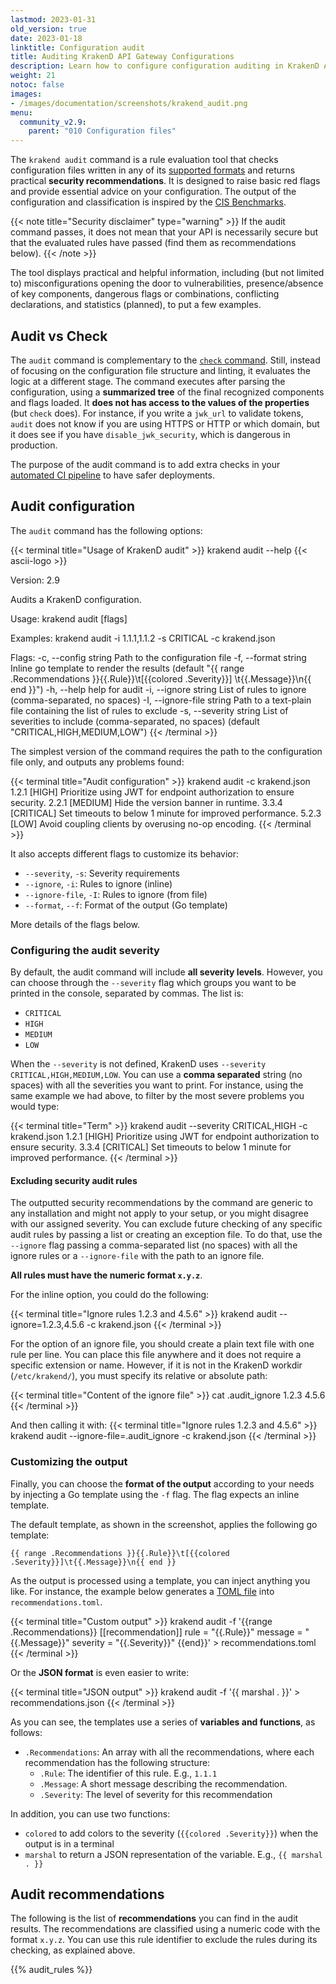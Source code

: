 ```yaml
---
lastmod: 2023-01-31
old_version: true
date: 2023-01-18
linktitle: Configuration audit
title: Auditing KrakenD API Gateway Configurations
description: Learn how to configure configuration auditing in KrakenD API Gateway to ensure file integrity and print security recommendations and statistical information
weight: 21
notoc: false
images:
- /images/documentation/screenshots/krakend_audit.png
menu:
  community_v2.9:
    parent: "010 Configuration files"
---
```


The `krakend audit` command is a rule evaluation tool that checks configuration files written in any of its [supported formats](/docs/v2.9/configuration/supported-formats/) and returns practical **security recommendations**. It is designed to raise basic red flags and provide essential advice on your configuration. The output of the configuration and classification is inspired by the [CIS Benchmarks](https://www.cisecurity.org/communities/benchmarks).


{{< note title="Security disclaimer" type="warning" >}}
If the audit command passes, it does not mean that your API is necessarily secure but that the evaluated rules have passed (find them as recommendations below).
{{< /note >}}

The tool displays practical and helpful information, including (but not limited to) misconfigurations opening the door to vulnerabilities, presence/absence of key components, dangerous flags or combinations, conflicting declarations, and statistics (planned), to put a few examples.

## Audit vs Check
The `audit` command is complementary to the [`check` command](/docs/v2.9/configuration/check/). Still, instead of focusing on the configuration file structure and linting, it evaluates the logic at a different stage. The command executes after parsing the configuration, using a **summarized tree** of the final recognized components and flags loaded. It **does not has access to the values of the properties** (but `check` does). For instance, if you write a `jwk_url` to validate tokens, `audit` does not know if you are using HTTPS or HTTP or which domain, but it does see if you have `disable_jwk_security`, which is dangerous in production.

The purpose of the audit command is to add extra checks in your [automated CI pipeline](/docs/v2.9/deploying/ci-cd/) to have safer deployments.

## Audit configuration
The `audit` command has the following options:

{{< terminal title="Usage of KrakenD audit" >}}
krakend audit --help
{{< ascii-logo >}}

Version: 2.9

Audits a KrakenD configuration.

Usage:
  krakend audit [flags]

Examples:
krakend audit -i 1.1.1,1.1.2 -s CRITICAL -c krakend.json

Flags:
  -c, --config string        Path to the configuration file
  -f, --format string        Inline go template to render the results (default "{{ range .Recommendations }}{{.Rule}}\t[{{colored .Severity}}]   \t{{.Message}}\n{{ end }}")
  -h, --help                 help for audit
  -i, --ignore string        List of rules to ignore (comma-separated, no spaces)
  -I, --ignore-file string   Path to a text-plain file containing the list of rules to exclude
  -s, --severity string      List of severities to include (comma-separated, no spaces) (default "CRITICAL,HIGH,MEDIUM,LOW")
{{< /terminal >}}

The simplest version of the command requires the path to the configuration file only, and outputs any problems found:

{{< terminal title="Audit configuration" >}}
krakend audit -c krakend.json
1.2.1	[HIGH]   	 Prioritize using JWT for endpoint authorization to ensure security.
2.2.1	[MEDIUM]   Hide the version banner in runtime.
3.3.4	[CRITICAL] Set timeouts to below 1 minute for improved performance.
5.2.3	[LOW]   	 Avoid coupling clients by overusing no-op encoding.
{{< /terminal >}}

It also accepts different flags to customize its behavior:

- `--severity`, `-s`: Severity requirements
- `--ignore`, `-i`: Rules to ignore (inline)
- `--ignore-file`, `-I`: Rules to ignore (from file)
- `--format`, `--f`: Format of the output (Go template)

More details of the flags below.

### Configuring the audit severity
By default, the audit command will include **all severity levels**. However, you can choose through the `--severity` flag which groups you want to be printed in the console, separated by commas. The list is:

- `CRITICAL`
- `HIGH`
- `MEDIUM`
- `LOW`

When the `--severity` is not defined, KrakenD uses `--severity CRITICAL,HIGH,MEDIUM,LOW`. You can use a **comma separated** string (no spaces) with all the severities you want to print. For instance, using the same example we had above, to filter by the most severe problems you would type:

{{< terminal title="Term" >}}
krakend audit --severity CRITICAL,HIGH -c krakend.json
1.2.1	[HIGH]   	 Prioritize using JWT for endpoint authorization to ensure security.
3.3.4	[CRITICAL] Set timeouts to below 1 minute for improved performance.
{{< /terminal >}}

#### Excluding security audit rules
The outputted security recommendations by the command are generic to any installation and might not apply to your setup, or you might disagree with our assigned severity. You can exclude future checking of any specific audit rules by passing a list or creating an exception file. To do that, use the `--ignore` flag passing a comma-separated list (no spaces) with all the ignore rules or a `--ignore-file` with the path to an ignore file.

**All rules must have the numeric format `x.y.z`**.

For the inline option, you could do the following:

{{< terminal title="Ignore rules 1.2.3 and 4.5.6" >}}
krakend audit --ignore=1.2.3,4.5.6 -c krakend.json
{{< /terminal >}}

For the option of an ignore file, you should create a plain text file with one rule per line. You can place this file anywhere and it does not require a specific extension or name. However, if it is not in the KrakenD workdir (`/etc/krakend/`), you must specify its relative or absolute path:

{{< terminal title="Content of the ignore file" >}}
cat .audit_ignore
1.2.3
4.5.6
{{< /terminal >}}

And then calling it with:
{{< terminal title="Ignore rules 1.2.3 and 4.5.6" >}}
krakend audit --ignore-file=.audit_ignore -c krakend.json
{{< /terminal >}}

### Customizing the output
Finally, you can choose the **format of the output** according to your needs by injecting a Go template using the `-f` flag. The flag expects an inline template.

The default template, as shown in the screenshot, applies the following go template:

```go-text-template
{{ range .Recommendations }}{{.Rule}}\t[{{colored .Severity}}]\t{{.Message}}\n{{ end }}
```
As the output is processed using a template, you can inject anything you like. For instance, the example below generates a [TOML file](https://toml.io/en/) into `recommendations.toml`.

{{< terminal title="Custom output" >}}
krakend audit -f '{{range .Recommendations}}
[[recommendation]]
  rule = "{{.Rule}}"
  message = "{{.Message}}"
  severity = "{{.Severity}}"
{{end}}' > recommendations.toml
{{< /terminal >}}

Or the **JSON format** is even easier to write:

{{< terminal title="JSON output" >}}
krakend audit -f '{{ marshal . }}' > recommendations.json
{{< /terminal >}}

As you can see, the templates use a series of **variables and functions**, as follows:

- `.Recommendations`: An array with all the recommendations, where each recommendation has the following structure:
    - `.Rule`: The identifier of this rule. E.g., `1.1.1`
    - `.Message`: A short message describing the recommendation.
    - `.Severity`: The level of severity for this recommendation

In addition, you can use two functions:

- `colored` to add colors to the severity (`{{colored .Severity}}`) when the output is in a terminal
- `marshal` to return a JSON representation of the variable. E.g., `{{ marshal . }}`

<!--  -`.Stats` -->

## Audit recommendations
The following is the list of **recommendations** you can find in the audit results. The recommendations are classified using a numeric code with the format `x.y.z`. You can use this rule identifier to exclude the rules during its checking, as explained above.

{{% audit_rules %}}